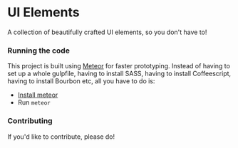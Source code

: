 # UI Elements
A collection of beautifully crafted UI elements, so you don't have to!

### Running the code
This project is built using [Meteor](http://meteor.com) for faster prototyping.
Instead of having to set up a whole gulpfile, having to install SASS, having to install Coffeescript, having to install Bourbon etc, all you have to do is:
- [Install meteor](http://meteor.com/install)
- Run `meteor`

### Contributing
If you'd like to contribute, please do!
